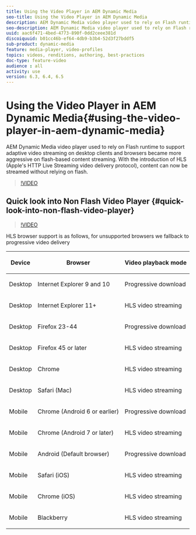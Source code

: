 ```yaml
---
title: Using the Video Player in AEM Dynamic Media
seo-title: Using the Video Player in AEM Dynamic Media
description: AEM Dynamic Media video player used to rely on Flash runtime to support adaptive video streaming on desktop clients and browsers became more aggressive on flash-based content streaming. With the introduction of HLS (Apple's HTTP Live Streaming video delivery protocol), content can now be streamed without relying on flash.
seo-description: AEM Dynamic Media video player used to rely on Flash runtime to support adaptive video streaming on desktop clients and browsers became more aggressive on flash-based content streaming. With the introduction of HLS (Apple's HTTP Live Streaming video delivery protocol), content can now be streamed without relying on flash.
uuid: aac6f471-4bed-4773-890f-0dd2ceee381d
discoiquuid: b01cc46b-ef64-4db9-b3b4-52d3f27bddf5
sub-product: dynamic-media
feature: media-player, video-profiles
topics: videos, renditions, authoring, best-practices
doc-type: feature-video
audience : all
activity: use
version: 6.3, 6.4, 6.5
---
```


# Using the Video Player in AEM Dynamic Media{#using-the-video-player-in-aem-dynamic-media}

AEM Dynamic Media video player used to rely on Flash runtime to support adaptive video streaming on desktop clients and browsers became more aggressive on flash-based content streaming. With the introduction of HLS (Apple's HTTP Live Streaming video delivery protocol), content can now be streamed without relying on flash.

>[!VIDEO](https://video.tv.adobe.com/v/16791/?quality=9&learn=on)

## Quick look into Non Flash Video Player {#quick-look-into-non-flash-video-player}

>[!VIDEO](https://video.tv.adobe.com/v/17429/?quality=9&learn=on)

HLS browser support is as follows, for unsupported browsers we fallback to progressive video delivery

<table> 
 <thead> 
  <tr> 
   <th> <p>Device</p> </th>
   <th> <p>Browser</p> </th>
   <th > <p>Video playback mode</p> </th>
  </tr>
 </thead>
 <tbody>
  <tr> 
   <td> <p>Desktop</p> </td>
   <td> <p>Internet Explorer 9 and 10</p> </td>
   <td> <p>Progressive download</p> </td>
  </tr>
  <tr>
   <td> <p>Desktop</p> </td>
   <td> <p>Internet Explorer 11+</p> </td>
   <td> <p>HLS video streaming</p> </td>
  </tr>
  <tr>
   <td> <p>Desktop</p> </td>
   <td> <p>Firefox 23-44</p> </td>
   <td> <p>Progressive download</p> </td>
  </tr>
  <tr> 
   <td> <p>Desktop</p> </td>
   <td> <p>Firefox 45 or later</p> </td>
   <td> <p>HLS video streaming</p> </td>
  </tr>
  <tr> 
   <td> <p>Desktop</p> </td>
   <td> <p>Chrome</p> </td>
   <td> <p>HLS video streaming</p> </td>
  </tr>
  <tr> 
   <td> <p>Desktop</p> </td>
   <td> <p>Safari (Mac)</p> </td>
   <td> <p>HLS video streaming</p> </td>
  </tr>
  <tr> 
   <td> <p>Mobile</p> </td>
   <td> <p>Chrome (Android 6 or earlier)</p> </td>
   <td> <p>Progressive download</p> </td>
  </tr>
  <tr> 
   <td> <p>Mobile</p> </td>
   <td> <p>Chrome (Android 7 or later)</p> </td>
   <td> <p>HLS video streaming</p> </td>
  </tr>
  <tr> 
   <td> <p>Mobile</p> </td>
   <td> <p>Android (Default browser)</p> </td>
   <td> <p>Progressive download</p> </td>
  </tr>
  <tr> 
   <td> <p>Mobile</p> </td>
   <td> <p>Safari (iOS)</p> </td>
   <td> <p>HLS video streaming</p> </td>
  </tr>
  <tr> 
   <td> <p>Mobile</p> </td>
   <td> <p>Chrome (iOS)</p> </td>
   <td> <p>HLS video streaming</p> </td>
  </tr>
  <tr> 
   <td> <p>Mobile</p> </td>
   <td> <p>Blackberry</p> </td>
   <td> <p>HLS video streaming</p> </td>
  </tr>
 </tbody>
</table>